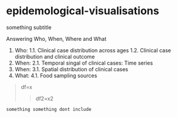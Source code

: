 # epidemological-visualisations
something subtitle

Answering Who, When, Where and What

1. Who:
      1.1. Clinical case distribution across ages
      1.2. Clinical case distribution and clinical outcome
2. When:
   2.1. Temporal singal of clinical cases: Time series
3. When:
  3.1. Spatial distribution of clinical cases
4. What:
   4.1.  Food sampling sources

>df=x
>>df2=x2
```
something something dont include
```
